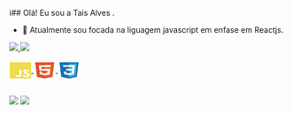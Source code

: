 i## Olá! Eu sou a Tais Alves .

- 🔭 Atualmente sou focada na liguagem javascript em enfase em Reactjs.


<div align="left">
  <a href="https://github.com/rafaballerini">
  <img height="180em" src="https://github-readme-stats.vercel.app/api?username=Taisaalvess&show_icons=true&theme=react&include_all_commits=true&count_private=true"/>
  <img height="180em" src="https://github-readme-stats.vercel.app/api/top-langs/?username=Taisaalvess&layout=compact&langs_count=7&theme=react"/>
</div>

<div style="display: inline_block"><br>
  <img align="center" alt="Tais-Js" height="30" width="40" src="https://raw.githubusercontent.com/devicons/devicon/master/icons/javascript/javascript-plain.svg">
  <img align="center" alt="Tais-HTML" height="30" width="40" src="https://raw.githubusercontent.com/devicons/devicon/master/icons/html5/html5-original.svg">
  <img align="center" alt="Tais-CSS" height="30" width="40" src="https://raw.githubusercontent.com/devicons/devicon/master/icons/css3/css3-original.svg">
 
  
 
</div>
  <br>
 
 
<div> 

  <a href = "mailto:taisalvessilva97@gmail.com"><img src="https://img.shields.io/badge/-Gmail-%23333?style=for-the-badge&logo=gmail&logoColor=white" target="_blank"></a>
  <a href="https://www.linkedin.com/in/taisalves0797/" target="_blank"><img src="https://img.shields.io/badge/-LinkedIn-%230077B5?style=for-the-badge&logo=linkedin&logoColor=white" target="_blank"></a> 
 
</div>
  

